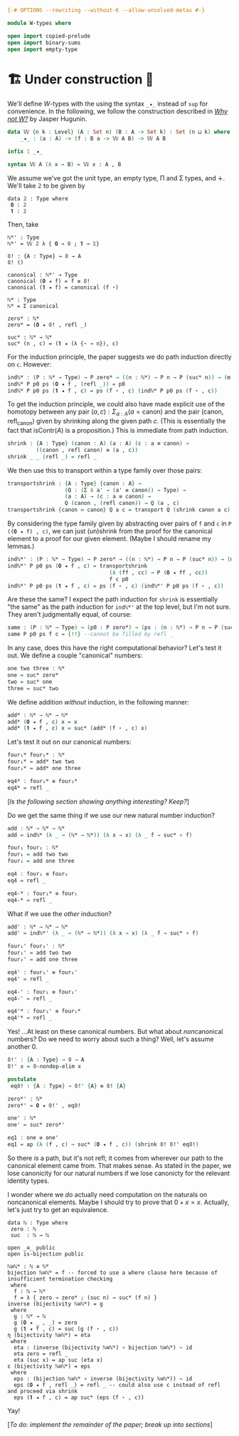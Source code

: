```agda
{-# OPTIONS --rewriting --without-K --allow-unsolved-metas #-}

module W-types where

open import copied-prelude
open import binary-sums
open import empty-type

```
# 🏗 Under construction 🚧

We'll define $W$-types with the using the syntax `_◂_` instead of `sup` for convenience. In the following, we follow the construction described in [*Why not W?*](https://jashug.github.io/papers/whynotw.pdf) by Jasper Hugunin.

```agda
data 𝕎 {n k : Level} (A : Set n) (B : A -> Set k) : Set (n ⊔ k) where
    _◂_ : (a : A) -> (f : B a -> 𝕎 A B) -> 𝕎 A B

infix 1 _◂_

syntax 𝕎 A (λ x → B) = 𝕎 x ꞉ A , B
```
We assume we've got the unit type, an empty type, Π and Σ types, and ∔. We'll take 𝟚 to be given by
```
data 𝟚 : Type where
 𝟎 : 𝟚
 𝟏 : 𝟚
```
Then, take
```
ℕᵂ' : Type
ℕᵂ' = 𝕎 𝟚 λ { 𝟎 → 𝟘 ; 𝟏 → 𝟙}

𝟘! : {A : Type} → 𝟘 → A
𝟘! ()

canonical : ℕᵂ' → Type
canonical (𝟎 ◂ f) = f ≡ 𝟘!
canonical (𝟏 ◂ f) = canonical (f ⋆)

ℕᵂ : Type
ℕᵂ = Σ canonical

zeroᵂ : ℕᵂ
zeroᵂ = (𝟎 ◂ 𝟘! , refl _)

sucᵂ : ℕᵂ → ℕᵂ
sucᵂ (n , c) = (𝟏 ◂ (λ {⋆ → n}), c)
```
For the induction principle, the paper suggests we do path induction directly on `c`. However:
```agda
indℕᵂ : (P : ℕᵂ → Type) → P zeroᵂ → ((n : ℕᵂ) → P n → P (sucᵂ n)) → (m : ℕᵂ) → P m
indℕᵂ P p0 ps (𝟎 ◂ f , (refl _)) = p0
indℕᵂ P p0 ps (𝟏 ◂ f , c) = ps (f ⋆ , c) (indℕᵂ P p0 ps (f ⋆ , c))
```
To get the induction principle, we could also have made explicit use of the homotopy between any pair $(a , c) : \Sigma_{a : A} (a = \text{canon})$ and the pair $(\text{canon}, \text{refl}_\text{canon})$ given by shrinking along the given path $c$. (This is essentially the fact that $\text{isContr}(A)$ is a proposition.) This is immediate from path induction.
```agda
shrink : {A : Type} (canon : A) (a : A) (c : a ≡ canon) →
         ((canon , refl canon) ≡ (a , c))
shrink _ _ (refl _) = refl _
```
We then use this to transport within a type family over those pairs:
```agda
transportshrink : {A : Type} {canon : A} →
                  (Q : (Σ λ a' → (a' ≡ canon)) → Type) →
                  (a : A) → (c : a ≡ canon) →
                  Q (canon , (refl canon)) → Q (a , c)
transportshrink {canon = canon} Q a c = transport Q (shrink canon a c)
```
By considering the type family given by abstracting over pairs of `f` and `c` in `P ((𝟎 ◂ f) , c)`, we can just (un)shrink from the proof for the canonical element to a proof for our given element. (Maybe I should rename my lemmas.)
```agda
indℕᵂ' : (P : ℕᵂ → Type) → P zeroᵂ → ((n : ℕᵂ) → P n → P (sucᵂ n)) → (m : ℕᵂ) → P m
indℕᵂ' P p0 ps (𝟎 ◂ f , c) = transportshrink
                                (λ (ff , cc) → P (𝟎 ◂ ff , cc))
                                f c p0
indℕᵂ' P p0 ps (𝟏 ◂ f , c) = ps (f ⋆ , c) (indℕᵂ' P p0 ps (f ⋆ , c))
```
Are these the same? I expect the path induction for `shrink` is essentially "the same" as the path induction for `indℕᵂ'` at the top level, but I'm not sure. They aren't judgmentally equal, of course:
```agda
same : (P : ℕᵂ → Type) → (p0 : P zeroᵂ) → (ps : (n : ℕᵂ) → P n → P (sucᵂ n)) → (f : 𝟘 → ℕᵂ') → (c : canonical (𝟎 ◂ f)) → indℕᵂ P p0 ps (𝟎 ◂ f , c) ≡ indℕᵂ' P p0 ps (𝟎 ◂ f , c)
same P p0 ps f c = {!!} --cannot be filled by refl _
```
In any case, does this have the right computational behavior? Let's test it out. We define a couple "canonical" numbers:
```agda
one two three : ℕᵂ
one = sucᵂ zeroᵂ
two = sucᵂ one
three = sucᵂ two
```
We define addition *without* induction, in the following manner:
```agda
addᵂ : ℕᵂ → ℕᵂ → ℕᵂ
addᵂ (𝟎 ◂ f , c) x = x
addᵂ (𝟏 ◂ f , c) x = sucᵂ (addᵂ (f ⋆ , c) x)
```
Let's test it out on our canonical numbers:
```agda
four₁ᵂ four₂ᵂ : ℕᵂ
four₁ᵂ = addᵂ two two
four₂ᵂ = addᵂ one three

eq4ᵂ : four₁ᵂ ≡ four₂ᵂ
eq4ᵂ = refl _
```
[*Is the following section showing anything interesting? Keep?*]

Do we get the same thing if we use our new natural number induction?
```agda
add : ℕᵂ → ℕᵂ → ℕᵂ
add = indℕᵂ (λ _ → (ℕᵂ → ℕᵂ)) (λ x → x) (λ _ f → sucᵂ ∘ f)

four₁ four₂ : ℕᵂ
four₁ = add two two
four₂ = add one three

eq4 : four₁ ≡ four₂
eq4 = refl _

eq4-ᵂ : four₁ᵂ ≡ four₁
eq4-ᵂ = refl _
```
What if we use the *other* induction?
```agda
add' : ℕᵂ → ℕᵂ → ℕᵂ
add' = indℕᵂ' (λ _ → (ℕᵂ → ℕᵂ)) (λ x → x) (λ _ f → sucᵂ ∘ f)

four₁' four₂' : ℕᵂ
four₁' = add two two
four₂' = add one three

eq4' : four₁' ≡ four₂'
eq4' = refl _

eq4-' : four₁ ≡ four₁'
eq4-' = refl _

eq4'ᵂ : four₁' ≡ four₁ᵂ
eq4'ᵂ = refl _
```
Yes! ...At least on these canonical numbers. But what about *non*canonical numbers? Do we need to worry about such a thing? Well, let's assume another 0.
```agda
𝟘!' : {A : Type} → 𝟘 → A
𝟘!' x = 𝟘-nondep-elim x

postulate
 eq𝟘! : {A : Type} → 𝟘!' {A} ≡ 𝟘! {A}

zeroᵂ' : ℕᵂ
zeroᵂ' = 𝟎 ◂ 𝟘!' , eq𝟘!

one' : ℕᵂ
one' = sucᵂ zeroᵂ'

eq1 : one ≡ one'
eq1 = ap (λ (f , c) → sucᵂ (𝟎 ◂ f , c)) (shrink 𝟘! 𝟘!' eq𝟘!)
```
So there *is* a path, but it's not refl; it comes from wherever our path to the canonical element came from. That makes sense. As stated in the paper, we lose canonicity for our natural numbers if we lose canonicty for the relevant identity types.

I wonder where we *do* actually need computation on the naturals on noncanonical elements. Maybe I should try to prove that $0 + x = x$. Actually, let's just try to get an equivalence.
```
data ℕ : Type where
 zero : ℕ
 suc  : ℕ → ℕ

open _≅_ public
open is-bijection public

ℕ≅ℕᵂ : ℕ ≅ ℕᵂ
bijection ℕ≅ℕᵂ = f -- forced to use a where clause here because of insufficient termination checking
 where
  f : ℕ → ℕᵂ
  f = λ { zero → zeroᵂ ; (suc n) → sucᵂ (f n) }
inverse (bijectivity ℕ≅ℕᵂ) = g
 where
  g : ℕᵂ → ℕ
  g (𝟎 ◂ _ , _) = zero
  g (𝟏 ◂ f , c) = suc (g (f ⋆ , c))
η (bijectivity ℕ≅ℕᵂ) = eta
 where
  eta : (inverse (bijectivity ℕ≅ℕᵂ) ∘ bijection ℕ≅ℕᵂ) ∼ id
  eta zero = refl _
  eta (suc x) = ap suc (eta x)
ε (bijectivity ℕ≅ℕᵂ) = eps
 where
  eps : (bijection ℕ≅ℕᵂ ∘ inverse (bijectivity ℕ≅ℕᵂ)) ∼ id
  eps (𝟎 ◂ f , refl _) = refl _ -- could also use c instead of refl and proceed via shrink
  eps (𝟏 ◂ f , c) = ap sucᵂ (eps (f ⋆ , c))
```
Yay!

[*To do: implement the remainder of the paper; break up into sections*]





 